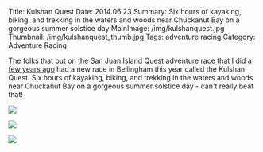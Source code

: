 Title: Kulshan Quest
Date: 2014.06.23
Summary: Six hours of kayaking, biking, and trekking in the waters and woods near Chuckanut Bay on a gorgeous summer solstice day
MainImage: /img/kulshanquest.jpg
Thumbnail: /img/kulshanquest_thumb.jpg
Tags: adventure racing
Category: Adventure Racing

The folks that put on the San Juan Island Quest adventure race that [I did a few years ago][SanJuanIslandQuest] had a new race in Bellingham this year called the Kulshan Quest. Six hours of kayaking, biking, and trekking in the waters and woods near Chuckanut Bay on a gorgeous summer solstice day - can't really beat that!

<p><img src="/img/outdoors/kulshanquest/kayak.jpg" class="largeimg" /></p>
<p><img src="/img/outdoors/kulshanquest/trekking.jpg" class="largeimg" /></p>
<p><img src="/img/outdoors/kulshanquest/biking.jpg" class="largeimg" /></p>

[SanJuanIslandQuest]: /san_juan_island_quest
